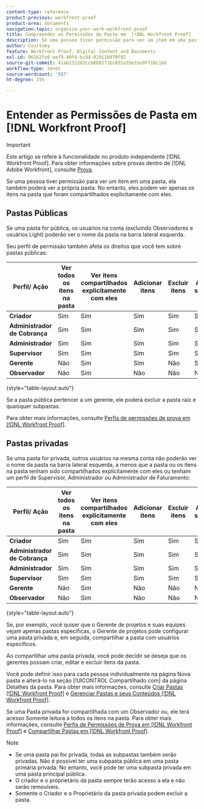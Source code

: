 ```yaml
---
content-type: reference
product-previous: workfront-proof
product-area: documents
navigation-topic: organize-your-work-workfront-proof
title: Compreender as Permissões de Pasta em  [!DNL Workfront Proof]
description: Se uma pessoa tiver permissão para ver um item em uma pasta, ela também poderá ver a própria pasta. No entanto, eles podem ver apenas os itens na pasta que foram compartilhados explicitamente com eles.
author: Courtney
feature: Workfront Proof, Digital Content and Documents
exl-id: 96162fe8-eef9-40f4-bc94-02911b970f02
source-git-commit: 41ab1312d2ccb8b8271bc851a35e31e9ff18c16b
workflow-type: tm+mt
source-wordcount: '557'
ht-degree: 15%

---
```


# Entender as Permissões de Pasta em [!DNL Workfront Proof]

>[!IMPORTANT]
>
>Este artigo se refere à funcionalidade no produto independente [!DNL Workfront Proof]. Para obter informações sobre provas dentro de [!DNL Adobe Workfront], consulte [Prova](../../../review-and-approve-work/proofing/proofing.md).

Se uma pessoa tiver permissão para ver um item em uma pasta, ela também poderá ver a própria pasta. No entanto, eles podem ver apenas os itens na pasta que foram compartilhados explicitamente com eles.

## Pastas Públicas

Se uma pasta for pública, os usuários na conta (excluindo Observadores e usuários Light) poderão ver o nome da pasta na barra lateral esquerda.

Seu perfil de permissão também afeta os direitos que você tem sobre pastas públicas:

| **Perfil/ Ação** | **Ver todos os itens na pasta** | **Ver itens compartilhados explicitamente com eles** | **Adicionar itens** | **Excluir itens** | **Adicionar subpastas** | **Excluir subpastas** | **Editar detalhes da pasta** |
|---|---|---|---|---|---|---|---|
| **Criador** | Sim | Sim | Sim | Sim | Sim | Sim | Sim |
| **Administrador de Cobrança** | Sim | Sim | Sim | Sim | Sim | Sim | Sim |
| **Administrador** | Sim | Sim | Sim | Sim | Sim | Sim | Sim |
| **Supervisor** | Sim | Sim | Sim | Sim | Sim | Sim | Sim |
| **Gerente** | Não | Sim | Sim | Não | Sim | Não | Sim |
| **Observador** | Não | Sim | Não | Não | Não | Não | Não |

{style="table-layout:auto"}

Se a pasta pública pertencer a um gerente, ele poderá excluir a pasta raiz e quaisquer subpastas.

Para obter mais informações, consulte [Perfis de permissões de prova em [!DNL Workfront Proof]](../../../workfront-proof/wp-acct-admin/account-settings/proof-perm-profiles-in-wp.md).

## Pastas privadas

Se uma pasta for privada, outros usuários na mesma conta não poderão ver o nome da pasta na barra lateral esquerda, a menos que a pasta ou os itens na pasta tenham sido compartilhados explicitamente com eles ou tenham um perfil de Supervisor, Administrador ou Administrador de Faturamento:

| **Perfil/ Ação** | **Ver todos os itens na pasta** | **Ver itens compartilhados explicitamente com eles** | **Adicionar itens** | **Excluir itens** | **Adicionar subpastas** | **Excluir subpastas** | **Editar detalhes da pasta** |
|---|---|---|---|---|---|---|---|
| **Criador** | Sim | Sim | Sim | Sim | Sim | Sim | Sim |
| **Administrador de Cobrança** | Sim | Sim | Sim | Sim | Sim | Sim | Sim |
| **Administrador** | Sim | Sim | Sim | Sim | Sim | Sim | Sim |
| **Supervisor** | Sim | Sim | Sim | Sim | Sim | Sim | Sim |
| **Gerente** | Não | Sim | Não | Não | Não | Não | Não |
| **Observador** | Não | Sim | Não | Não | Não | Não | Não |

{style="table-layout:auto"}

Se, por exemplo, você quiser que o Gerente de projetos e suas equipes vejam apenas pastas específicas, o Gerente de projetos pode configurar uma pasta privada e, em seguida, compartilhar a pasta com usuários específicos.

Ao compartilhar uma pasta privada, você pode decidir se deseja que os gerentes possam criar, editar e excluir itens da pasta.

Você pode definir isso para cada pessoa individualmente na página Nova pasta e alterá-lo na seção [!UICONTROL Compartilhado com] da página Detalhes da pasta. Para obter mais informações, consulte [Criar Pastas [!DNL Workfront Proof]](../../../workfront-proof/wp-work-proofsfiles/organize-your-work/create-folders.md) e [Gerenciar Pastas e seus Conteúdos [!DNL Workfront Proof]](../../../workfront-proof/wp-work-proofsfiles/organize-your-work/manage-folders-and-contents.md).

Se uma Pasta privada for compartilhada com um Observador ou, ele terá acesso Somente leitura a todos os itens na pasta. Para obter mais informações, consulte [Perfis de Permissões de Prova em [!DNL Workfront Proof]](../../../workfront-proof/wp-acct-admin/account-settings/proof-perm-profiles-in-wp.md) e [Compartilhar Pastas em [!DNL Workfront Proof]](../../../workfront-proof/wp-work-proofsfiles/organize-your-work/share-folders.md).

>[!NOTE]
>
>* Se uma pasta pai for privada, todas as subpastas também serão privadas. Não é possível ter uma subpasta pública em uma pasta primária privada. No entanto, você pode ter uma subpasta privada em uma pasta principal pública.
>* O criador e o proprietário da pasta sempre terão acesso a ela e não serão removíveis.
>* Somente o Criador e o Proprietário da pasta privada podem excluir a pasta.

